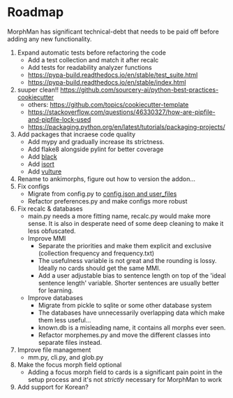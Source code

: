# Roadmap

MorphMan has significant technical-debt that needs to be paid off before adding any new functionality.

1. Expand automatic tests before refactoring the code
    * Add a test collection and match it after recalc
    * Add tests for readability analyzer functions
    * https://pypa-build.readthedocs.io/en/stable/test_suite.html
    * https://pypa-build.readthedocs.io/en/stable/index.html
2. suuper clean!! https://github.com/sourcery-ai/python-best-practices-cookiecutter
   * others: https://github.com/topics/cookiecutter-template
   * https://stackoverflow.com/questions/46330327/how-are-pipfile-and-pipfile-lock-used
   * https://packaging.python.org/en/latest/tutorials/packaging-projects/
2. Add packages that incraese code quality
   * Add mypy and gradually increase its strictness.
   * Add flake8 alongside pylint for better coverage
   * Add [black](https://github.com/psf/black)
   * Add [isort](https://pypi.org/project/isort/8)
   * Add [vulture](https://github.com/jendrikseipp/vulture)
3. Rename to ankimorphs, figure out how to version the addon...
3. Fix configs
    * Migrate from config.py to [config.json and user_files](https://addon-docs.ankiweb.net/addon-config.html)
    * Refactor preferences.py and make configs more robust
4. Fix recalc & databases
    * main.py needs a more fitting name, recalc.py would make more sense. It is also in desperate need of some deep
      cleaning to make it less obfuscated.
    * Improve MMI
        * Separate the priorities and make them explicit and exclusive (collection frequency and frequency.txt)
        * The usefulness variable is not great and the rounding is lossy. Ideally no cards should get the same MMI.
        * Add a user adjustable bias to sentence length on top of the 'ideal sentence length' variable. Shorter sentences
          are usually better for learning.
    * Improve databases
        * Migrate from pickle to sqlite or some other database system
        * The databases have unnecessarily overlapping data which make them less useful...
        * known.db is a misleading name, it contains all morphs ever seen.
        * Refactor morphemes.py and move the different classes into separate files instead.
5. Improve file management
    * mm.py, cli.py, and glob.py
6. Make the focus morph field optional
    * Adding a focus morph field to cards is a significant pain point in the setup process and it's not _strictly_
      necessary for MorphMan to work
7. Add support for Korean?